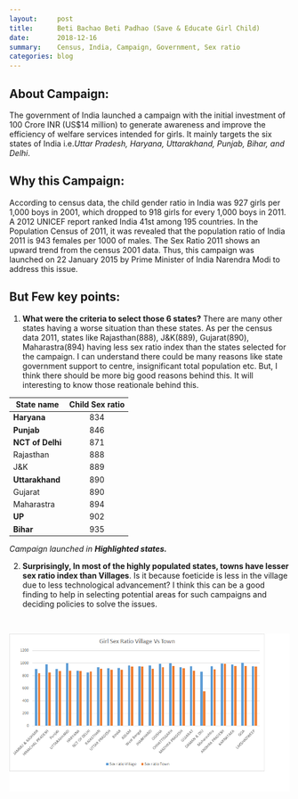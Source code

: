 ```yaml
---
layout:     post
title:      Beti Bachao Beti Padhao (Save & Educate Girl Child)
date:       2018-12-16
summary:    Census, India, Campaign, Government, Sex ratio
categories: blog
---
```


## About Campaign: 

The government of India launched a campaign with the initial investment of 100 Crore INR (US$14 million) to generate awareness and improve the efficiency of welfare services intended for girls. It mainly targets the six states of India i.e._Uttar Pradesh, Haryana, Uttarakhand, Punjab, Bihar, and Delhi_.

## Why this Campaign:

According to census data, the child gender ratio in India was 927 girls per 1,000 boys in 2001, which dropped to 918 girls for every 1,000 boys in 2011. A 2012 UNICEF report ranked India 41st among 195 countries. In the Population Census of 2011, it was revealed that the population ratio of India 2011 is 943 females per 1000 of males. The Sex Ratio 2011 shows an upward trend from the census 2001 data. Thus, this campaign was launched on 22 January 2015 by Prime Minister of India Narendra Modi to address this issue. 

## But Few key points: 
  
1. **What were the criteria to select those 6 states?** There are many other states having a worse situation than these states. As per the census data 2011, states like Rajasthan(888), J&K(889), Gujarat(890), Maharastra(894) having less sex ratio index than the states selected for the campaign. 
I can understand there could be many reasons like state government support to centre, insignificant total population etc. But, I think there should be more big good reasons behind this. It will interesting to know those reationale behind this.


| State name       | Child Sex ratio  |
| ------------- |:-------------:| 
| **Haryana** | 834 |
| **Punjab** | 846 |
| **NCT of Delhi** | 871 |
|Rajasthan | 888|
|J&K | 889|
|**Uttarakhand** | 890 |
| Gujarat | 890 |
| Maharastra | 894 |
| **UP** | 902 |
| **Bihar**      | 935 | 

_Campaign launched in **Highlighted states.**_


2. **Surprisingly, In most of the highly populated states, towns have lesser sex ratio index than Villages**. Is it because foeticide is less in the village due to less technological advancement? I think this can be a good finding to help in selecting potential areas for such campaigns and deciding policies to solve the issues. 

<br />
<p align="center">
<img src="/images/Sex Ratio comparison.png"/>
</p>
<br />



